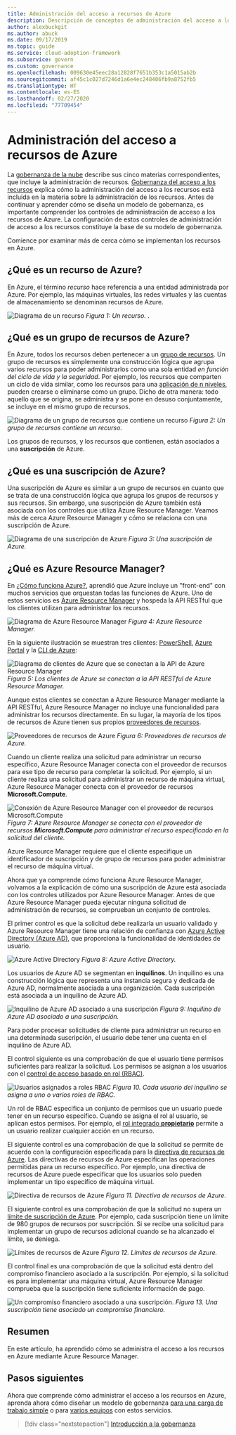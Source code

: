 ```yaml
---
title: Administración del acceso a recursos de Azure
description: Descripción de conceptos de administración del acceso a los recursos en Azure como Azure Resource Manager, suscripciones, grupos de recursos y recursos.
author: alexbuckgit
ms.author: abuck
ms.date: 09/17/2019
ms.topic: guide
ms.service: cloud-adoption-framework
ms.subservice: govern
ms.custom: governance
ms.openlocfilehash: 009630e45eec28a12828f7651b353c1a5015ab2b
ms.sourcegitcommit: af45c1c027d7246d1a6e4ec248406fb9a8752fb5
ms.translationtype: HT
ms.contentlocale: es-ES
ms.lasthandoff: 02/27/2020
ms.locfileid: "77709454"
---
```

# <a name="resource-access-management-in-azure"></a>Administración del acceso a recursos de Azure

La [gobernanza de la nube](../index.md) describe sus cinco materias correspondientes, que incluye la administración de recursos. [Gobernanza del acceso a los recursos](./index.md) explica cómo la administración del acceso a los recursos está incluida en la materia sobre la administración de los recursos. Antes de continuar y aprender cómo se diseña un modelo de gobernanza, es importante comprender los controles de administración de acceso a los recursos de Azure. La configuración de estos controles de administración de acceso a los recursos constituye la base de su modelo de gobernanza.

Comience por examinar más de cerca cómo se implementan los recursos en Azure.

<!-- markdownlint-disable MD026 -->

## <a name="what-is-an-azure-resource"></a>¿Qué es un recurso de Azure?

En Azure, el término _recurso_ hace referencia a una entidad administrada por Azure. Por ejemplo, las máquinas virtuales, las redes virtuales y las cuentas de almacenamiento se denominan recursos de Azure.

![Diagrama de un recurso](../../_images/govern/design/governance-1-9.png)
*Figura 1: Un recurso.* .

## <a name="what-is-an-azure-resource-group"></a>¿Qué es un grupo de recursos de Azure?

En Azure, todos los recursos deben pertenecer a un [grupo de recursos](https://docs.microsoft.com/azure/azure-resource-manager/resource-group-overview#resource-groups). Un grupo de recursos es simplemente una construcción lógica que agrupa varios recursos para poder administrarlos como una sola entidad _en función del ciclo de vida y la seguridad_. Por ejemplo, los recursos que comparten un ciclo de vida similar, como los recursos para una [aplicación de n niveles](https://docs.microsoft.com/azure/architecture/guide/architecture-styles/n-tier), pueden crearse o eliminarse como un grupo. Dicho de otra manera: todo aquello que se origina, se administra y se pone en desuso conjuntamente, se incluye en el mismo grupo de recursos.

![Diagrama de un grupo de recursos que contiene un recurso](../../_images/govern/design/governance-1-10.png)
*Figura 2: Un grupo de recursos contiene un recurso.*

Los grupos de recursos, y los recursos que contienen, están asociados a una **suscripción** de Azure.

## <a name="what-is-an-azure-subscription"></a>¿Qué es una suscripción de Azure?

Una suscripción de Azure es similar a un grupo de recursos en cuanto que se trata de una construcción lógica que agrupa los grupos de recursos y sus recursos. Sin embargo, una suscripción de Azure también está asociada con los controles que utiliza Azure Resource Manager. Veamos más de cerca Azure Resource Manager y cómo se relaciona con una suscripción de Azure.

![Diagrama de una suscripción de Azure](../../_images/govern/design/governance-1-11.png)
*Figura 3: Una suscripción de Azure.*

## <a name="what-is-azure-resource-manager"></a>¿Qué es Azure Resource Manager?

En [¿Cómo funciona Azure?](../../getting-started/what-is-azure.md), aprendió que Azure incluye un "front-end" con muchos servicios que orquestan todas las funciones de Azure. Uno de estos servicios es [Azure Resource Manager](https://docs.microsoft.com/azure/azure-resource-manager) y hospeda la API RESTful que los clientes utilizan para administrar los recursos.

![Diagrama de Azure Resource Manager](../../_images/govern/design/governance-1-12.png)
*Figura 4: Azure Resource Manager.*

En la siguiente ilustración se muestran tres clientes: [PowerShell](https://docs.microsoft.com/powershell/azure/overview), [Azure Portal](https://portal.azure.com) y la [CLI de Azure](https://docs.microsoft.com/cli/azure):

![Diagrama de clientes de Azure que se conectan a la API de Azure Resource Manager](../../_images/govern/design/governance-1-13.png)
*Figura 5: Los clientes de Azure se conectan a la API RESTful de Azure Resource Manager.*

Aunque estos clientes se conectan a Azure Resource Manager mediante la API RESTful, Azure Resource Manager no incluye una funcionalidad para administrar los recursos directamente. En su lugar, la mayoría de los tipos de recursos de Azure tienen sus propios [proveedores de recursos](https://docs.microsoft.com/azure/azure-resource-manager/resource-group-overview#terminology).

![Proveedores de recursos de Azure](../../_images/govern/design/governance-1-14.png)
*Figura 6: Proveedores de recursos de Azure.*

Cuando un cliente realiza una solicitud para administrar un recurso específico, Azure Resource Manager conecta con el proveedor de recursos para ese tipo de recurso para completar la solicitud. Por ejemplo, si un cliente realiza una solicitud para administrar un recurso de máquina virtual, Azure Resource Manager conecta con el proveedor de recursos **Microsoft.Compute**.

![Conexión de Azure Resource Manager con el proveedor de recursos Microsoft.Compute](../../_images/govern/design/governance-1-15.png)
*Figura 7: Azure Resource Manager se conecta con el proveedor de recursos **Microsoft.Compute** para administrar el recurso especificado en la solicitud del cliente.*

Azure Resource Manager requiere que el cliente especifique un identificador de suscripción y de grupo de recursos para poder administrar el recurso de máquina virtual.

Ahora que ya comprende cómo funciona Azure Resource Manager, volvamos a la explicación de cómo una suscripción de Azure está asociada con los controles utilizados por Azure Resource Manager. Antes de que Azure Resource Manager pueda ejecutar ninguna solicitud de administración de recursos, se comprueban un conjunto de controles.

El primer control es que la solicitud debe realizarla un usuario validado y Azure Resource Manager tiene una relación de confianza con [Azure Active Directory (Azure AD)](https://docs.microsoft.com/azure/active-directory), que proporciona la funcionalidad de identidades de usuario.

![Azure Active Directory](../../_images/govern/design/governance-1-16.png)
*Figura 8: Azure Active Directory.*

Los usuarios de Azure AD se segmentan en **inquilinos**. Un inquilino es una construcción lógica que representa una instancia segura y dedicada de Azure AD, normalmente asociada a una organización. Cada suscripción está asociada a un inquilino de Azure AD.

![Inquilino de Azure AD asociado a una suscripción](../../_images/govern/design/governance-1-17.png)
*Figura 9: Inquilino de Azure AD asociado a una suscripción.*

Para poder procesar solicitudes de cliente para administrar un recurso en una determinada suscripción, el usuario debe tener una cuenta en el inquilino de Azure AD.

El control siguiente es una comprobación de que el usuario tiene permisos suficientes para realizar la solicitud. Los permisos se asignan a los usuarios con el [control de acceso basado en rol (RBAC)](https://docs.microsoft.com/azure/role-based-access-control).

![Usuarios asignados a roles RBAC](../../_images/govern/design/governance-1-18.png)
*Figura 10. Cada usuario del inquilino se asigna a uno o varios roles de RBAC.*

Un rol de RBAC especifica un conjunto de permisos que un usuario puede tener en un recurso específico. Cuando se asigna el rol al usuario, se aplican estos permisos. Por ejemplo, el [rol integrado **propietario**](https://docs.microsoft.com/azure/role-based-access-control/built-in-roles#owner) permite a un usuario realizar cualquier acción en un recurso.

El siguiente control es una comprobación de que la solicitud se permite de acuerdo con la configuración especificada para la [directiva de recursos de Azure](https://docs.microsoft.com/azure/governance/policy). Las directivas de recursos de Azure especifican las operaciones permitidas para un recurso específico. Por ejemplo, una directiva de recursos de Azure puede especificar que los usuarios solo pueden implementar un tipo específico de máquina virtual.

![Directiva de recursos de Azure](../../_images/govern/design/governance-1-19.png)
*Figura 11. Directiva de recursos de Azure.*

El siguiente control es una comprobación de que la solicitud no supera un [límite de suscripción de Azure](https://docs.microsoft.com/azure/azure-subscription-service-limits). Por ejemplo, cada suscripción tiene un límite de 980 grupos de recursos por suscripción. Si se recibe una solicitud para implementar un grupo de recursos adicional cuando se ha alcanzado el límite, se deniega.

![Límites de recursos de Azure](../../_images/govern/design/governance-1-20.png)
*Figura 12. Límites de recursos de Azure.*

El control final es una comprobación de que la solicitud está dentro del compromiso financiero asociado a la suscripción. Por ejemplo, si la solicitud es para implementar una máquina virtual, Azure Resource Manager comprueba que la suscripción tiene suficiente información de pago.

![Un compromiso financiero asociado a una suscripción.](../../_images/govern/design/governance-1-21.png)
*Figura 13. Una suscripción tiene asociado un compromiso financiero.*

## <a name="summary"></a>Resumen

En este artículo, ha aprendido cómo se administra el acceso a los recursos en Azure mediante Azure Resource Manager.

## <a name="next-steps"></a>Pasos siguientes

Ahora que comprende cómo administrar el acceso a los recursos en Azure, aprenda ahora cómo diseñar un modelo de gobernanza [para una carga de trabajo simple](./governance-simple-workload.md) o para [varios equipos](./governance-multiple-teams.md) con estos servicios.

> [!div class="nextstepaction"]
> [Introducción a la gobernanza](../index.md)
